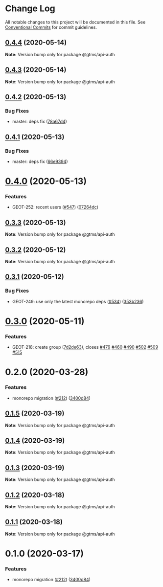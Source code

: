 # Change Log

All notable changes to this project will be documented in this file.
See [Conventional Commits](https://conventionalcommits.org) for commit guidelines.

## [0.4.4](https://github.com/gtms-org/gtms-frontend/compare/@gtms/api-auth@0.4.3...@gtms/api-auth@0.4.4) (2020-05-14)

**Note:** Version bump only for package @gtms/api-auth





## [0.4.3](https://github.com/gtms-org/gtms-frontend/compare/@gtms/api-auth@0.4.2...@gtms/api-auth@0.4.3) (2020-05-14)

**Note:** Version bump only for package @gtms/api-auth





## [0.4.2](https://github.com/gtms-org/gtms-frontend/compare/@gtms/api-auth@0.4.1...@gtms/api-auth@0.4.2) (2020-05-13)


### Bug Fixes

* master: deps fix ([78a67d4](https://github.com/gtms-org/gtms-frontend/commit/78a67d4fdf70c72a0b21c53b6a9185658bb61864))





## [0.4.1](https://github.com/gtms-org/gtms-frontend/compare/@gtms/api-auth@0.4.0...@gtms/api-auth@0.4.1) (2020-05-13)


### Bug Fixes

* master: deps fix ([66e9394](https://github.com/gtms-org/gtms-frontend/commit/66e9394577780833ec064428dabde36ca4e2a2e0))





# [0.4.0](https://github.com/gtms-org/gtms-frontend/compare/@gtms/api-auth@0.3.3...@gtms/api-auth@0.4.0) (2020-05-13)


### Features

* GEOT-252: recent users ([#547](https://github.com/gtms-org/gtms-frontend/issues/547)) ([07264dc](https://github.com/gtms-org/gtms-frontend/commit/07264dc1357ee02326798952f31b9d797576bb3f))





## [0.3.3](https://github.com/gtms-org/gtms-frontend/compare/@gtms/api-auth@0.3.2...@gtms/api-auth@0.3.3) (2020-05-13)

**Note:** Version bump only for package @gtms/api-auth





## [0.3.2](https://github.com/gtms-org/gtms-frontend/compare/@gtms/api-auth@0.3.1...@gtms/api-auth@0.3.2) (2020-05-12)

**Note:** Version bump only for package @gtms/api-auth





## [0.3.1](https://github.com/gtms-org/gtms-frontend/compare/@gtms/api-auth@0.3.0...@gtms/api-auth@0.3.1) (2020-05-12)


### Bug Fixes

* GEOT-249: use only the latest monorepo deps ([#534](https://github.com/gtms-org/gtms-frontend/issues/534)) ([353b236](https://github.com/gtms-org/gtms-frontend/commit/353b2363f3c4530fa9dc51067c76718445784699))





# [0.3.0](https://github.com/gtms-org/gtms-frontend/compare/@gtms/api-auth@0.2.0...@gtms/api-auth@0.3.0) (2020-05-11)


### Features

* GEOT-218: create group  ([7d2de63](https://github.com/gtms-org/gtms-frontend/commit/7d2de6340d0fbae9a44d685b863a65d699241571)), closes [#479](https://github.com/gtms-org/gtms-frontend/issues/479) [#460](https://github.com/gtms-org/gtms-frontend/issues/460) [#490](https://github.com/gtms-org/gtms-frontend/issues/490) [#502](https://github.com/gtms-org/gtms-frontend/issues/502) [#509](https://github.com/gtms-org/gtms-frontend/issues/509) [#515](https://github.com/gtms-org/gtms-frontend/issues/515)





# 0.2.0 (2020-03-28)


### Features

* monorepo migration ([#212](https://github.com/gtms-org/gtms-frontend/issues/212)) ([3400d84](https://github.com/gtms-org/gtms-frontend/commit/3400d84f411612076adba5920af8b323b55f473a))





## [0.1.5](https://github.com/gtms-org/gtms-frontend/compare/@gtms/api-auth@0.1.4...@gtms/api-auth@0.1.5) (2020-03-19)

**Note:** Version bump only for package @gtms/api-auth





## [0.1.4](https://github.com/gtms-org/gtms-frontend/compare/@gtms/api-auth@0.1.3...@gtms/api-auth@0.1.4) (2020-03-19)

**Note:** Version bump only for package @gtms/api-auth





## [0.1.3](https://github.com/gtms-org/gtms-frontend/compare/@gtms/api-auth@0.1.2...@gtms/api-auth@0.1.3) (2020-03-19)

**Note:** Version bump only for package @gtms/api-auth





## [0.1.2](https://github.com/gtms-org/gtms-frontend/compare/@gtms/api-auth@0.1.1...@gtms/api-auth@0.1.2) (2020-03-18)

**Note:** Version bump only for package @gtms/api-auth





## [0.1.1](https://github.com/gtms-org/gtms-frontend/compare/@gtms/api-auth@0.1.0...@gtms/api-auth@0.1.1) (2020-03-18)

**Note:** Version bump only for package @gtms/api-auth





# 0.1.0 (2020-03-17)


### Features

* monorepo migration ([#212](https://github.com/gtms-org/gtms-frontend/issues/212)) ([3400d84](https://github.com/gtms-org/gtms-frontend/commit/3400d84f411612076adba5920af8b323b55f473a))
